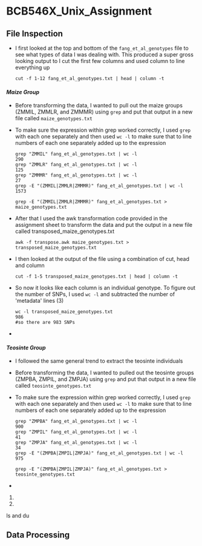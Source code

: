 # BCB546X_Unix_Assignment

## File Inspection

 * I first looked at the top and bottom of the `fang_et_al_genotypes` file to see what types of data I was dealing with. This produced a super gross looking output to I cut the first few columns and used column to line everything up

   `cut -f 1-12 fang_et_al_genotypes.txt | head | column -t`

#### *Maize Group*
 * Before transforming the data, I wanted to pull out the maize groups (ZMMIL, ZMMLR, and ZMMMR) using `grep` and put that output in a new file called `maize_genotypes.txt`

 * To make sure the expression within grep worked correctly, I used `grep` with each one separately and then used `wc -l` to make sure that to line numbers of each one separately added up to the expression

   ```
   grep "ZMMIL" fang_et_al_genotypes.txt | wc -l
   290
   grep "ZMMLR" fang_et_al_genotypes.txt | wc -l
   125
   grep "ZMMMR" fang_et_al_genotypes.txt | wc -l
   27
   grep -E "(ZMMIL|ZMMLR|ZMMMR)" fang_et_al_genotypes.txt | wc -l
   1573
   
   grep -E "(ZMMIL|ZMMLR|ZMMMR)" fang_et_al_genotypes.txt > maize_genotypes.txt
   ```

 * After that I used the awk transformation code provided in the assignment sheet to transform the data and put the output in a new file called transposed_maize_genotypes.txt

   `awk -f transpose.awk maize_genotypes.txt > transposed_maize_genotypes.txt`

 * I then looked at the output of the file using a combination of cut, head and column

   `cut -f 1-5 transposed_maize_genotypes.txt | head | column -t`

 * So now it looks like each column is an individual genotype. To figure out the number of SNPs, I used `wc -l` and subtracted the number of 'metadata' lines (3)

   ```
   wc -l transposed_maize_genotypes.txt
   986 
   #so there are 983 SNPs
   ```

 * 
#### *Teosinte Group*
 * I followed the same general trend to extract the teosinte individuals

- Before transforming the data, I wanted to pulled out the teosinte groups (ZMPBA, ZMPIL, and ZMPJA) using `grep` and put that output in a new file called `teosinte_genotypes.txt`

- To make sure the expression within grep worked correctly, I used `grep` with each one separately and then used `wc -l` to make sure that to line numbers of each one separately added up to the expression

  ```
  grep "ZMPBA" fang_et_al_genotypes.txt | wc -l
  900
  grep "ZMPIL" fang_et_al_genotypes.txt | wc -l
  41
  grep "ZMPJA" fang_et_al_genotypes.txt | wc -l
  34
  grep -E "(ZMPBA|ZMPIL|ZMPJA)" fang_et_al_genotypes.txt | wc -l
  975
  
  grep -E "(ZMPBA|ZMPIL|ZMPJA)" fang_et_al_genotypes.txt > teosinte_genotypes.txt
  ```

- 

1.

2.

ls and du

## Data Processing





